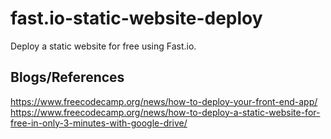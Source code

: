 # fast.io-static-website-deploy
Deploy a static website for free using Fast.io.

## Blogs/References
<https://www.freecodecamp.org/news/how-to-deploy-your-front-end-app/>
<https://www.freecodecamp.org/news/how-to-deploy-a-static-website-for-free-in-only-3-minutes-with-google-drive/>

